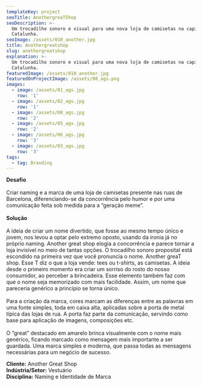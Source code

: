 ```yaml
---
templateKey: project
seoTitle: AnothergreaTShop
seoDescription: >-
  Um trocadilho sonoro e visual para uma nova loja de camisetas na capital da
  Catalunha.
seoImage: /assets/010_another.jpg
title: Anothergreatshop
slug: anothergreatshop
explanation: >-
  Um trocadilho sonoro e visual para uma nova loja de camisetas na capital da
  Catalunha.
featuredImage: /assets/010_another.jpg
featuredOnProjectImage: /assets/00_ags.png
images:
  - image: /assets/01_ags.jpg
    row: '1'
  - image: /assets/02_ags.jpg
    row: '1'
  - image: /assets/08_ags.jpg
    row: '2'
  - image: /assets/05_ags.jpg
    row: '2'
  - image: /assets/06_ags.jpg
    row: '3'
  - image: /assets/03_ags.jpg
    row: '3'
tags:
  - tag: Branding
---
```

**Desafio**
<br><br>
Criar naming e a marca de uma loja de camisetas presente nas ruas de Barcelona, diferenciando-se da concorrência pelo humor e por uma comunicação feita sob medida para a “geração meme”.
<br><br>
**Solução**
<br><br>
A ideia de criar um nome divertido, que fosse ao mesmo tempo único e jovem, nos levou a optar pelo extremo oposto, usando da ironia já no próprio naming. Another great shop elogia a concorrência e parece tornar a loja invisível no meio de tantas opções. O trocadilho sonoro proposital está escondido na primeira vez que você pronuncia o nome. Another greaT shop. Esse T diz o que a loja vende: tees ou t-shirts, as camisetas. A ideia desde o primeiro momento era criar um sorriso do rosto do nosso consumidor, ao perceber a brincadeira. Esse elemento também faz com que o nome seja memorizado com mais facilidade. Assim, um nome que pareceria genérico a princípio se torna único.
<br><br>
Para a criação da marca, cores marcam as diferenças entre as palavras em uma fonte simples, toda em caixa alta, aplicadas sobre a porta de metal típica das lojas de rua. A porta faz parte da comunicação, servindo como base para aplicação de imagens, composições etc.
<br><br>
O “great” destacado em amarelo brinca visualmente com o nome mais genérico, ficando marcado como mensagem mais importante a ser guardada. Uma marca simples e moderna, que passa todas as mensagens necessárias para um negócio de sucesso.

**Cliente:** Another Great Shop
<br>
**Indústria/Setor:** Vestuário
<br>
**Disciplina:** Naming e Identidade de Marca
<br><br><br><br>
